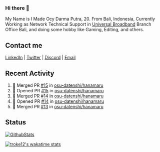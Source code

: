### Hi there 👋

My Name is I Made Ocy Darma Putra, 20. From Bali, Indonesia, Currently Working as Network Technical Support in [Universal Broadband](https://universal.net.id) Branch Office Bali, and doing some hobby like Gaming, Editing, and others.

## Contact me

[LinkedIn](https://linkedin.com/in/troke) | [Twitter](https://twitter.com/darma_ochi) | [Discord](https://link.troke.id/discord) | <a href="mailto:ochi@troke.id">Email</a> 

## Recent Activity

<!--START_SECTION:activity-->
1. 🎉 Merged PR [#15](https://github.com/osu-datenshi/hanamaru/pull/15) in [osu-datenshi/hanamaru](https://github.com/osu-datenshi/hanamaru)
2. 💪 Opened PR [#15](https://github.com/osu-datenshi/hanamaru/pull/15) in [osu-datenshi/hanamaru](https://github.com/osu-datenshi/hanamaru)
3. 🎉 Merged PR [#14](https://github.com/osu-datenshi/hanamaru/pull/14) in [osu-datenshi/hanamaru](https://github.com/osu-datenshi/hanamaru)
4. 💪 Opened PR [#14](https://github.com/osu-datenshi/hanamaru/pull/14) in [osu-datenshi/hanamaru](https://github.com/osu-datenshi/hanamaru)
5. 🎉 Merged PR [#13](https://github.com/osu-datenshi/hanamaru/pull/13) in [osu-datenshi/hanamaru](https://github.com/osu-datenshi/hanamaru)
<!--END_SECTION:activity-->

## Status

[![GithubStats](https://github-readme-stats.vercel.app/api?username=troke12&show_icons=true)](https://github.com/troke12)

[![troke12's wakatime stats](https://github-readme-stats.vercel.app/api/wakatime?username=troke12&layout=compact)](https://wakatime.com/@troke12) 

